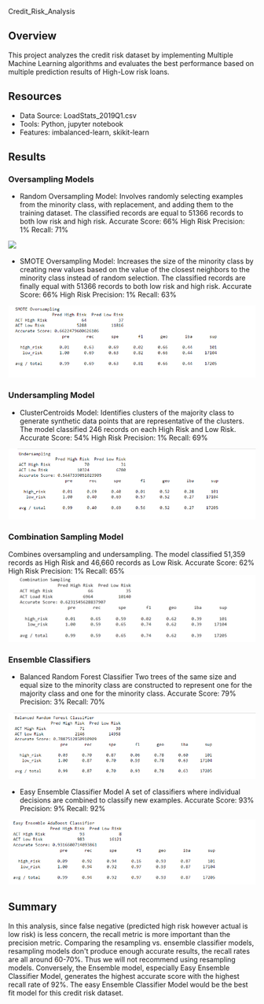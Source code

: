  Credit_Risk_Analysis

## Overview
This project analyzes the credit risk dataset by implementing Multiple Machine Learning algorithms and evaluates the best performance based on multiple prediction results of High-Low risk loans.

## Resources
- Data Source: LoadStats_2019Q1.csv
- Tools: Python, jupyter notebook
- Features: imbalanced-learn, skikit-learn

## Results
### Oversampling Models
- Random Oversampling Model: 
Involves randomly selecting examples from the minority class, with replacement, and adding them to the training dataset. The classified records are equal to 51366 records to both low risk and high risk.
Accurate Score: 66%
High Risk Precision: 1%
Recall: 71%
<img src="images/Random Oversampling.PNG">

- SMOTE Oversampling Model:
Increases the size of the minority class by creating new values based on the value of the closest neighbors to the minority class instead of random selection. The classified records are finally equal with 51366 records to both low risk and high risk.
Accurate Score: 66%
High Risk Precision: 1%
Recall: 63%
<img src="images/SMOTE Oversampling.PNG">

### Undersampling Model
- ClusterCentroids Model:
Identifies clusters of the majority class to generate synthetic data points that are representative of the clusters. The model classified 246 records on each High Risk and Low Risk.
Accurate Score: 54%
High Risk Precision: 1%
Recall: 69%
<img src="images/Undersampling.PNG">

### Combination Sampling Model
Combines oversampling and undersampling. The model classified 51,359 records as High Risk and 46,660 records as Low Risk.
Accurate Score: 62%
High Risk Precision: 1%
Recall: 65%
<img src="images/Combination Sampling.PNG">

### Ensemble Classifiers
- Balanced Random Forest Classifier
Two trees of the same size and equal size to the minority class are constructed to represent one for the majority class and one for the minority class.
Accurate Score: 79%
Precision: 3%
Recall: 70%
<img src="images/Ensemble BRFC.PNG">

- Easy Ensemble Classifier Model
A set of classifiers where individual decisions are combined to classify new examples.
Accurate Score: 93%
Precision: 9%
Recall: 92%
<img src="images/Ensemble EEAC.PNG">

## Summary

In this analysis, since false negative (predicted high risk however actual is low risk) is less concern, the recall metric is more important than the precision metric. Comparing the resampling vs. ensemble classifier models, resampling models don't produce enough accurate results, the recall rates are all around 60-70%. Thus we will not recommend using resampling models.
Conversely, the Ensemble model, especially Easy Ensemble Classifier Model, generates the highest accurate score with the highest recall rate of 92%. The easy Ensemble Classifier Model would be the best fit model for this credit risk dataset.
